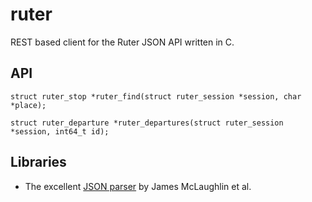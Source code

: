 ruter
=====

REST based client for the Ruter JSON API written in C.

API
---

	struct ruter_stop *ruter_find(struct ruter_session *session, char *place);

	struct ruter_departure *ruter_departures(struct ruter_session *session, int64_t id);

Libraries
---------

*   The excellent [JSON parser](https://github.com/udp/json-parser/) by James McLaughlin et al.
